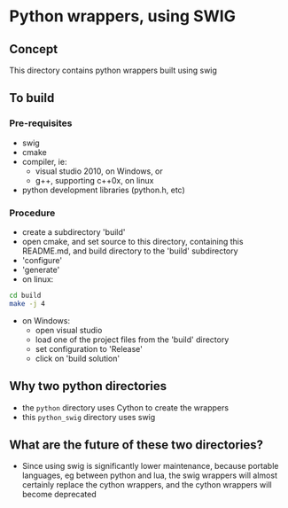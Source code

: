 # Python wrappers, using SWIG

## Concept

This directory contains python wrappers built using swig

## To build

### Pre-requisites

* swig
* cmake
* compiler, ie:
  * visual studio 2010, on Windows, or
  * g++, supporting c++0x, on linux
* python development libraries (python.h, etc)

### Procedure

* create a subdirectory 'build'
* open cmake, and set source to this directory, containing this README.md, and build directory to the 'build' subdirectory
* 'configure'
* 'generate'
* on linux:
```bash
cd build
make -j 4
```
* on Windows:
  * open visual studio
  * load one of the project files from the 'build' directory
  * set configuration to 'Release'
  * click on 'build solution'

## Why two python directories

* the `python` directory uses Cython to create the wrappers
* this `python_swig` directory uses swig

## What are the future of these two directories?

* Since using swig is significantly lower maintenance, because portable languages, eg between python and lua,
the swig wrappers will almost certainly replace the cython wrappers, and the cython wrappers will become
deprecated

